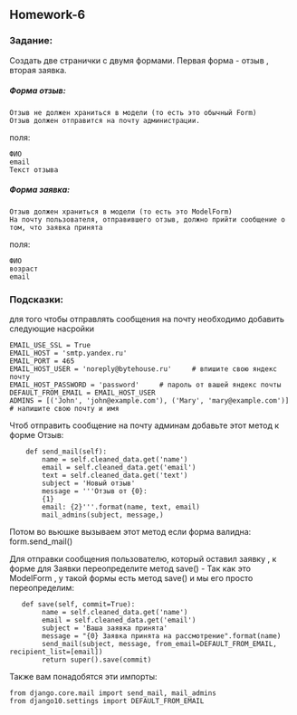 ## Homework-6

### Задание:

Создать две странички с двумя формами. Первая форма - отзыв , вторая заявка.

##### Форма отзыв:

    Отзыв не должен храниться в модели (то есть это обычный Form)
    Отзыв должен отправится на почту администрации.

поля:

    ФИО
    email
    Текст отзыва
   
##### Форма заявка:

    Отзыв должен храниться в модели (то есть это ModelForm)
    На почту пользователя, отправившего отзыв, должно прийти сообщение о том, что заявка принята

поля:  

    ФИО
    возраст
    email
    

### Подсказки:

для того чтобы отправлять сообщения на почту необходимо добавить следующие насройки
    
    EMAIL_USE_SSL = True
    EMAIL_HOST = 'smtp.yandex.ru'
    EMAIL_PORT = 465
    EMAIL_HOST_USER = 'noreply@bytehouse.ru'     # впишите свою яндекс почту
    EMAIL_HOST_PASSWORD = 'password'     # пароль от вашей яндекс почты
    DEFAULT_FROM_EMAIL = EMAIL_HOST_USER
    ADMINS = [('John', 'john@example.com'), ('Mary', 'mary@example.com')]  # напишите свою почту и имя
    

Чтоб отправить сообщение на почту админам добавьте этот метод к форме Отзыв:

        def send_mail(self):
            name = self.cleaned_data.get('name')
            email = self.cleaned_data.get('email')
            text = self.cleaned_data.get('text')
            subject = 'Новый отзыв'
            message = '''Отзыв от {0}:
            {1}
            email: {2}'''.format(name, text, email)
            mail_admins(subject, message,)
            
Потом во вьюшке вызываем этот метод если форма валидна: form.send_mail()

Для отправки сообщения пользователю, который оставил заявку , к форме для Заявки переопределите метод save() - Так как это ModelForm , у такой формы есть метод save() и мы его просто переопределим:
    
       def save(self, commit=True):
            name = self.cleaned_data.get('name')
            email = self.cleaned_data.get('email')
            subject = 'Ваша заявка принята'
            message = "{0} Заявка принята на рассмотрение".format(name)
            send_mail(subject, message, from_email=DEFAULT_FROM_EMAIL, recipient_list=[email])
            return super().save(commit)

Также вам понадобятся эти импорты:

    from django.core.mail import send_mail, mail_admins
    from django10.settings import DEFAULT_FROM_EMAIL
